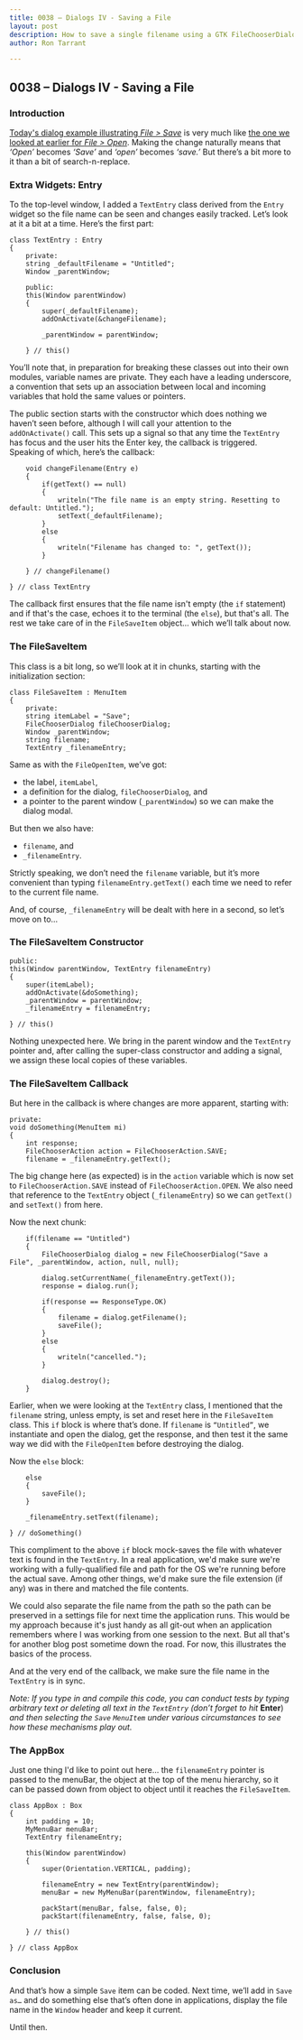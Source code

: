 ```yaml
---
title: 0038 – Dialogs IV - Saving a File
layout: post
description: How to save a single filename using a GTK FileChooserDialog - a D-language tutorial.
author: Ron Tarrant

---
```


## 0038 – Dialogs IV - Saving a File

### Introduction

[Today's dialog example illustrating *File > Save*](https://github.com/rontarrant/gtkDcoding/blob/master/013_dialogs/dialog_013_04_file_save.d) is very much like [the one we looked at earlier for *File > Open*](https://github.com/rontarrant/gtkDcoding/blob/master/013_dialogs/dialog_013_02_file_open_single.d). Making the change naturally means that *‘Open’* becomes *‘Save’* and *‘open’* becomes *‘save.’* But there’s a bit more to it than a bit of search-n-replace.

### Extra Widgets: Entry

To the top-level window, I added a `TextEntry` class derived from the `Entry` widget so the file name can be seen and changes easily tracked. Let’s look at it a bit at a time. Here’s the first part:

	class TextEntry : Entry
	{
		private:
		string _defaultFilename = "Untitled";
		Window _parentWindow;
		
		public:
		this(Window parentWindow)
		{
			super(_defaultFilename);
			addOnActivate(&changeFilename);
			
			_parentWindow = parentWindow;
			
		} // this()


You’ll note that, in preparation for breaking these classes out into their own modules, variable names are private. They each have a leading underscore, a convention that sets up an association between local and incoming variables that hold the same values or pointers.

The public section starts with the constructor which does nothing we haven’t seen before, although I will call your attention to the `addOnActivate()` call. This sets up a signal so that any time the `TextEntry` has focus and the user hits the Enter key, the callback is triggered. Speaking of which, here’s the callback:

		void changeFilename(Entry e)
		{
			if(getText() == null)
			{
				writeln("The file name is an empty string. Resetting to default: Untitled.");
				setText(_defaultFilename);
			}
			else
			{
				writeln("Filename has changed to: ", getText());
			}
			
		} // changeFilename()
	
	} // class TextEntry

The callback first ensures that the file name isn't empty (the `if` statement) and if that's the case, echoes it to the terminal (the `else`), but that's all. The rest we take care of in the `FileSaveItem` object… which we’ll talk about now.

### The FileSaveItem

This class is a bit long, so we’ll look at it in chunks, starting with the initialization section:

	class FileSaveItem : MenuItem
	{
		private:
		string itemLabel = "Save";
		FileChooserDialog fileChooserDialog;
		Window _parentWindow;
		string filename;
		TextEntry _filenameEntry;

Same as with the `FileOpenItem`, we’ve got:

- the label, `itemLabel`,
- a definition for the dialog, `fileChooserDialog`, and
- a pointer to the parent window (`_parentWindow`) so we can make the dialog modal.

But then we also have:

- `filename`, and
- `_filenameEntry`.

Strictly speaking, we don’t need the `filename` variable, but it’s more convenient than typing `filenameEntry.getText()` each time we need to refer to the current file name.

And, of course, `_filenameEntry` will be dealt with here in a second, so let’s move on to…

### The FileSaveItem Constructor

	public:
	this(Window parentWindow, TextEntry filenameEntry)
	{
		super(itemLabel);
		addOnActivate(&doSomething);
		_parentWindow = parentWindow;
		_filenameEntry = filenameEntry;
		
	} // this()

Nothing unexpected here. We bring in the parent window and the `TextEntry` pointer and, after calling the super-class constructor and adding a signal, we assign these local copies of these variables.

### The FileSaveItem Callback

But here in the callback is where changes are more apparent, starting with:

	private:
	void doSomething(MenuItem mi)
	{
		int response;
		FileChooserAction action = FileChooserAction.SAVE;
		filename = _filenameEntry.getText();

The big change here (as expected) is in the `action` variable which is now set to `FileChooserAction.SAVE` instead of `FileChooserAction.OPEN`. We also need that reference to the `TextEntry` object (`_filenameEntry`) so we can `getText()` and `setText()` from here.

Now the next chunk:

		if(filename == "Untitled")
		{
			FileChooserDialog dialog = new FileChooserDialog("Save a File", _parentWindow, action, null, null);

			dialog.setCurrentName(_filenameEntry.getText());
			response = dialog.run();
			
			if(response == ResponseType.OK)
			{
				filename = dialog.getFilename();
				saveFile();
			}
			else
			{
				writeln("cancelled.");
			}
	
			dialog.destroy();		
		}

Earlier, when we were looking at the `TextEntry` class, I mentioned that the `filename` string, unless empty, is set and reset here in the `FileSaveItem` class. This `if` block is where that’s done. If `filename` is `“Untitled”`, we instantiate and open the dialog, get the response, and then test it the same way we did with the `FileOpenItem` before destroying the dialog.

Now the `else` block:

		else
		{
			saveFile();
		}

		_filenameEntry.setText(filename);
				
	} // doSomething()

This compliment to the above `if` block mock-saves the file with whatever text is found in the `TextEntry`. In a real application, we'd make sure we're working with a fully-qualified file and path for the OS we're running before the actual save. Among other things, we'd make sure the file extension (if any) was in there and matched the file contents.

We could also separate the file name from the path so the path can be preserved in a settings file for next time the application runs. This would be my approach because it's just handy as all git-out when an application remembers where I was working from one session to the next. But all that's for another blog post sometime down the road. For now, this illustrates the basics of the process.

And at the very end of the callback, we make sure the file name in the `TextEntry` is in sync. 

*Note: If you type in and compile this code, you can conduct tests by typing arbitrary text or deleting all text in the `TextEntry` (don’t forget to hit* **Enter**) *and then selecting the `Save` `MenuItem` under various circumstances to see how these mechanisms play out.*

### The AppBox

Just one thing I'd like to point out here... the `filenameEntry` pointer is passed to the menuBar, the object at the top of the menu hierarchy, so it can be passed down from object to object until it reaches the `FileSaveItem`.

	class AppBox : Box
	{
		int padding = 10;
		MyMenuBar menuBar;
		TextEntry filenameEntry;
		
		this(Window parentWindow)
		{
			super(Orientation.VERTICAL, padding);
	
			filenameEntry = new TextEntry(parentWindow);
			menuBar = new MyMenuBar(parentWindow, filenameEntry);
	
			packStart(menuBar, false, false, 0);
			packStart(filenameEntry, false, false, 0);		
			
		} // this()
		
	} // class AppBox


### Conclusion

And that’s how a simple `Save` item can be coded. Next time, we’ll add in `Save as…` and do something else that’s often done in applications, display the file name in the `Window` header and keep it current.

Until then.
